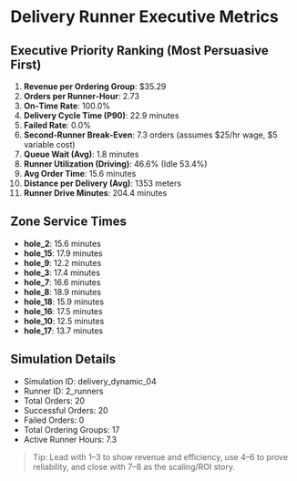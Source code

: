 # Delivery Runner Executive Metrics

## Executive Priority Ranking (Most Persuasive First)
1. **Revenue per Ordering Group**: $35.29
2. **Orders per Runner‑Hour**: 2.73
3. **On‑Time Rate**: 100.0%
4. **Delivery Cycle Time (P90)**: 22.9 minutes
5. **Failed Rate**: 0.0%
6. **Second‑Runner Break‑Even**: 7.3 orders (assumes $25/hr wage, $5 variable cost)
7. **Queue Wait (Avg)**: 1.8 minutes
8. **Runner Utilization (Driving)**: 46.6% (Idle 53.4%)
9. **Avg Order Time**: 15.6 minutes
10. **Distance per Delivery (Avg)**: 1353 meters
11. **Runner Drive Minutes**: 204.4 minutes

## Zone Service Times
- **hole_2**: 15.6 minutes
- **hole_15**: 17.9 minutes
- **hole_9**: 12.2 minutes
- **hole_3**: 17.4 minutes
- **hole_7**: 16.6 minutes
- **hole_8**: 18.9 minutes
- **hole_18**: 15.9 minutes
- **hole_16**: 17.5 minutes
- **hole_10**: 12.5 minutes
- **hole_17**: 13.7 minutes


## Simulation Details
- Simulation ID: delivery_dynamic_04
- Runner ID: 2_runners
- Total Orders: 20
- Successful Orders: 20
- Failed Orders: 0
- Total Ordering Groups: 17
- Active Runner Hours: 7.3

> Tip: Lead with 1–3 to show revenue and efficiency, use 4–6 to prove reliability, and close with 7–8 as the scaling/ROI story.
